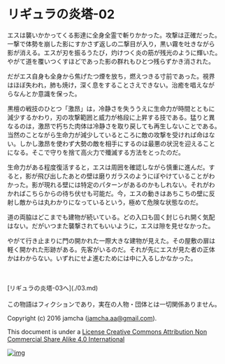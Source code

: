 # リギュラの炎塔-02

エスは襲いかかってくる影達に全身全霊で斬りかかった。攻撃は正確だった。  
一撃で体勢を崩した影にすかさず返しの二撃目が入り，黒い霧を吐きながら  
影が消える。エスが刃を振るうたび，灼けつく炎の筋が残光のように輝いた。  
やがて道を覆いつくすほどであった影の群れもひとつ残らずかき消された。  

だがエス自身も全身から焦げたつ煙を放ち，燃えつきる寸前であった。視界  
はほぼ失われ，肺も焼け，深く息をすることさえできない。治癒を唱えなが  
らなんとか意識を保った。  

黒檀の戦技のひとつ「激昂」は，冷静さを失ううえに生命力が時間とともに  
減少するかわり，刃の攻撃範囲と威力が格段に上昇する技である。猛りと異  
なるのは，激昂で朽ちた肉体は冷静さを取り戻しても再生しないことである。  
当然のことながら生命力が減少しているところに敵の攻撃を受ければ命はな  
い。しかし激昂を使わず大勢の敵を相手にするのは最悪の状況を迎えること  
になる。そこで守りを捨て高火力で殲滅する方法をとったのだ。  

生命力がある程度復活すると，エスは周囲を確認しながら慎重に進んだ。す  
ると，影が飛び出したあとの壁は磨りガラスのようにぼやけていることがわ  
かった。影が現れる壁には特定のパターンがあるのかもしれない。それがわ  
かればこちらからの待ち伏せも可能だ。今，エスの動きはあちこちの壁に反  
射し敵からは丸わかりになっているという，極めて危険な状態なのだ。  

道の両脇はどこまでも建物が続いている。どの入口も固く封じられ開く気配  
はない。だがいつまた襲撃されてもいいように，エスは隙を見せなかった。  

やがて行き止まりに門の開かれた一際大きな建物が見えた。その屋敷の扉は  
軽く開かれた形跡がある。先客がいるのだ。それが先にエスが見た者の正体  
かはわからない。いずれにせよ進むためには中に入るしかなかった。  

<br>  
<br>  
[リギュラの炎塔-03へ](./03.md)  

<br>  
<br>  
この物語はフィクションであり，実在の人物・団体とは一切関係ありません。  

Copyright (c) 2016 jamcha (jamcha.aa@gmail.com).  

This document is under a [License Creative Commons Attribution Non Commercial Share Alike 4.0 International](http://creativecommons.org/licenses/by-nc-sa/4.0/deed)  

[![img](http://i.creativecommons.org/l/by-nc-sa/3.0/80x15.png)](http://creativecommons.org/licenses/by-nc-sa/4.0/deed)